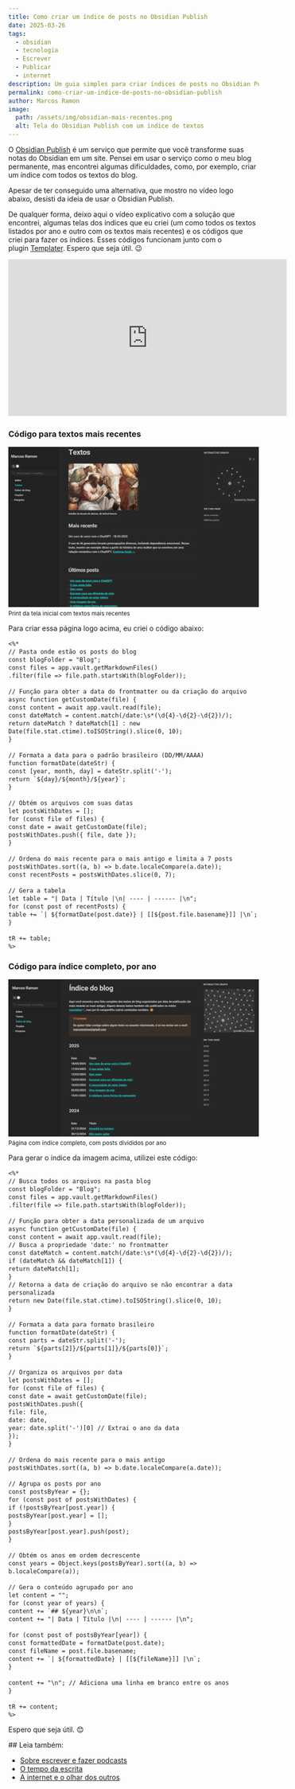 ```yaml
---
title: Como criar um índice de posts no Obsidian Publish
date: 2025-03-26
tags:
  - obsidian
  - tecnologia
  - Escrever
  - Publicar
  - internet
description: Um guia simples para criar índices de posts no Obsidian Publish
permalink: como-criar-um-indice-de-posts-no-obsidian-publish
author: Marcos Ramon
image:
  path: /assets/img/obsidian-mais-recentes.png
  alt: Tela do Obsidian Publish com um índice de textos
---
```

O [Obsidian Publish](https://obsidian.md/publish) é um serviço que permite que você transforme suas notas do Obsidian em um site. Pensei em usar o serviço como o meu blog permanente, mas encontrei algumas dificuldades, como, por exemplo, criar um índice com todos os textos do blog.

Apesar de ter conseguido uma alternativa, que mostro no vídeo logo abaixo, desisti da ideia de usar o Obsidian Publish.

De qualquer forma, deixo aqui o vídeo explicativo com a solução que encontrei, algumas telas dos índices que eu criei (um como todos os textos listados por ano e outro com os textos mais recentes) e os códigos que criei para fazer os índices. Esses códigos funcionam junto com o plugin [Templater](https://silentvoid13.github.io/Templater/introduction.html). Espero que seja útil. 😉

<iframe width="560" height="315" src="https://www.youtube.com/embed/LlePHlwxVu8?si=iI2V4h29o-nwXiYb" title="YouTube video player" frameborder="0" allow="accelerometer; autoplay; clipboard-write; encrypted-media; gyroscope; picture-in-picture; web-share" referrerpolicy="strict-origin-when-cross-origin" allowfullscreen></iframe>

### **Código para textos mais recentes**

<img src="/assets/img/obsidian-mais-recentes.png">
<small>Print da tela inicial com textos mais recentes</small>

Para criar essa página logo acima, eu criei o código abaixo:

```
<%*  
// Pasta onde estão os posts do blog  
const blogFolder = "Blog";  
const files = app.vault.getMarkdownFiles()  
.filter(file => file.path.startsWith(blogFolder));  
  
// Função para obter a data do frontmatter ou da criação do arquivo  
async function getCustomDate(file) {  
const content = await app.vault.read(file);  
const dateMatch = content.match(/date:\s*(\d{4}-\d{2}-\d{2})/);  
return dateMatch ? dateMatch[1] : new Date(file.stat.ctime).toISOString().slice(0, 10);  
}  
  
// Formata a data para o padrão brasileiro (DD/MM/AAAA)  
function formatDate(dateStr) {  
const [year, month, day] = dateStr.split('-');  
return `${day}/${month}/${year}`;  
}  
  
// Obtém os arquivos com suas datas  
let postsWithDates = [];  
for (const file of files) {  
const date = await getCustomDate(file);  
postsWithDates.push({ file, date });  
}  
  
// Ordena do mais recente para o mais antigo e limita a 7 posts  
postsWithDates.sort((a, b) => b.date.localeCompare(a.date));  
const recentPosts = postsWithDates.slice(0, 7);  
  
// Gera a tabela  
let table = "| Data | Título |\n| ---- | ------ |\n";  
for (const post of recentPosts) {  
table += `| ${formatDate(post.date)} | [[${post.file.basename}]] |\n`;  
}  
  
tR += table;  
%>
```

### **Código para índice completo, por ano**

<img src="/assets/img/obsidian-indice.png">
<small>Página com índice completo, com posts divididos por ano</small>

Para gerar o índice da imagem acima, utilizei este código:

```
<%*  
// Busca todos os arquivos na pasta blog  
const blogFolder = "Blog";  
const files = app.vault.getMarkdownFiles()  
.filter(file => file.path.startsWith(blogFolder));  
  
// Função para obter a data personalizada de um arquivo  
async function getCustomDate(file) {  
const content = await app.vault.read(file);  
// Busca a propriedade 'date:' no frontmatter  
const dateMatch = content.match(/date:\s*(\d{4}-\d{2}-\d{2})/);  
if (dateMatch && dateMatch[1]) {  
return dateMatch[1];  
}  
// Retorna a data de criação do arquivo se não encontrar a data personalizada  
return new Date(file.stat.ctime).toISOString().slice(0, 10);  
}  
  
// Formata a data para formato brasileiro  
function formatDate(dateStr) {  
const parts = dateStr.split('-');  
return `${parts[2]}/${parts[1]}/${parts[0]}`;  
}  
  
// Organiza os arquivos por data  
let postsWithDates = [];  
for (const file of files) {  
const date = await getCustomDate(file);  
postsWithDates.push({  
file: file,  
date: date,  
year: date.split('-')[0] // Extrai o ano da data  
});  
}  
  
// Ordena do mais recente para o mais antigo  
postsWithDates.sort((a, b) => b.date.localeCompare(a.date));  
  
// Agrupa os posts por ano  
const postsByYear = {};  
for (const post of postsWithDates) {  
if (!postsByYear[post.year]) {  
postsByYear[post.year] = [];  
}  
postsByYear[post.year].push(post);  
}  
  
// Obtém os anos em ordem decrescente  
const years = Object.keys(postsByYear).sort((a, b) => b.localeCompare(a));  
  
// Gera o conteúdo agrupado por ano  
let content = "";  
for (const year of years) {  
content += `## ${year}\n\n`;  
content += "| Data | Título |\n| ---- | ------ |\n";  
  
for (const post of postsByYear[year]) {  
const formattedDate = formatDate(post.date);  
const fileName = post.file.basename;  
content += `| ${formattedDate} | [[${fileName}]] |\n`;  
}  
  
content += "\n"; // Adiciona uma linha em branco entre os anos  
}  
  
tR += content;  
%>
```
Espero que seja útil. 😊

<div class="leia-tambem" markdown="1">
## Leia também:

- <a href="/sobre-escrever-e-fazer-podcasts">Sobre escrever e fazer podcasts</a> 
- <a href="/o-tempo-da-escrita">O tempo da escrita</a>
- <a href="/a-internet-e-o-olhar-dos-outros">A internet e o olhar dos outros</a>
</div>

